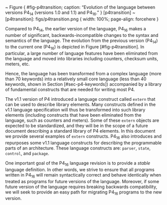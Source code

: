 \~ Figure { \#fig-p4transition; caption: “Evolution of the language
between versions P4<sub>14</sub> (versions 1.0 and 1.1) and
P4<sub>16</sub>.” } \[p4transition\] \~ \[p4transition\]:
figs/p4transition.png { width: 100%; page-align: forcehere }

Compared to P4<sub>14</sub>, the earlier version of the language,
P4<sub>16</sub> makes a number of significant, backwards-incompatible
changes to the syntax and semantics of the language. The evolution from
the previous version (P4<sub>14</sub>) to the current one
(P4<sub>16</sub>) is depicted in Figure \[\#fig-p4transition\]. In
particular, a large number of language features have been eliminated
from the language and moved into libraries including counters, checksum
units, meters, etc.

Hence, the language has been transformed from a complex language (more
than 70 keywords) into a relatively small core language (less than 40
keywords, shown in Section \[\#sec-p4-keywords\]) accompanied by a
library of fundamental constructs that are needed for writing most P4.

The v1.1 version of P4 introduced a language construct called `extern`
that can be used to describe library elements. Many constructs defined
in the v1.1 language specification will thus be transformed into such
library elements (including constructs that have been eliminated from
the language, such as counters and meters). Some of these `extern`
objects are expected to be standardized, and they will be in the scope
of a future document describing a standard library of P4 elements. In
this document we provide several examples of `extern` constructs.
P4<sub>16</sub> also introduces and repurposes some v1.1 language
constructs for describing the programmable parts of an architecture.
These language constructs are: `parser`, `state`, `control`, and
`package`.

One important goal of the P4<sub>16</sub> language revision is to
provide a *stable* language definition. In other words, we strive to
ensure that all programs written in P4<sub>16</sub> will remain
syntactically correct and behave identically when treated as programs
for future versions of the language. Moreover, if some future version of
the language requires breaking backwards compatibility, we will seek to
provide an easy path for migrating P4<sub>16</sub> programs to the new
version.
